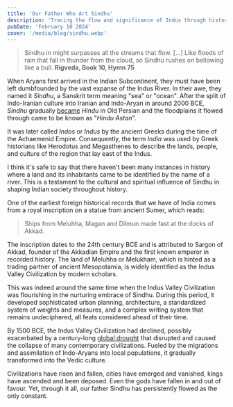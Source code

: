 ```yaml
---
title: 'Our Father Who Art Sindhu'
description: 'Tracing the flow and significance of Indus through history'
pubDate: 'February 10 2024'
cover: '/media/blog/sindhu.webp'
---
```


> Sindhu in might surpasses all the streams that flow. \[...] Like floods of rain that fall in thunder from the cloud, so Sindhu rushes on bellowing like a bull.
> **Rigveda, Book 10, Hymn 75**

When Aryans first arrived in the Indian Subcontinent, they must have been left dumbfounded by the vast expanse of the Indus River. In their awe, they named it _Sindhu_, a Sanskrit term meaning "sea" or "ocean". After the split of Indo-Iranian culture into Iranian and Indo-Aryan in around 2000 BCE, _Sindhu_ gradually [became](https://en.wikipedia.org/wiki/Proto-Iranian_language#Development_into_Old_Iranian) _Hindu_ in Old Persian and the floodplains it flowed through came to be known as "_Hindu Astan_".

It was later called _Indos_ or _Indus_ by the ancient Greeks during the time of the Achaemenid Empire. Consequently, the term _India_ was used by Greek historians like Herodotus and Megasthenes to describe the lands, people, and culture of the region that lay east of the Indus.

I think it's safe to say that there haven't been many instances in history where a land and its inhabitants came to be identified by the name of a river. This is a testament to the cultural and spiritual influence of Sindhu in shaping Indian society throughout history.

One of the earliest foreign historical records that we have of India comes from a royal inscription on a statue from ancient Sumer, which reads:

> Ships from Meluhha, Magan and Dilmun made fast at the docks of Akkad.

The inscription dates to the 24th century BCE and is attributed to Sargon of Akkad, founder of the Akkadian Empire and the first known emperor in recorded history. The land of Meluhha or Melukham, which is hinted as a trading partner of ancient Mesopotamia, is widely identified as the Indus Valley Civilization by modern scholars.

This was indeed around the same time when the Indus Valley Civilization was flourishing in the nurturing embrace of Sindhu. During this period, it developed sophisticated urban planning, architecture, a standardized system of weights and measures, and a complex writing system that remains undeciphered, all feats considered ahead of their time.

By 1500 BCE, the Indus Valley Civilization had declined, possibly exacerbated by a century-long [global drought](https://en.wikipedia.org/wiki/4.2-kiloyear_event) that disrupted and caused the collapse of many contemporary civilizations. Fueled by the migrations and assimilation of Indo-Aryans into local populations, it gradually transformed into the Vedic culture.

Civilizations have risen and fallen, cities have emerged and vanished, kings have ascended and been deposed. Even the gods have fallen in and out of favour. Yet, through it all, our father Sindhu has persistently flowed as the only constant.
